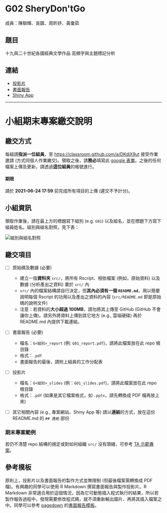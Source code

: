 G02 SheryDon'tGo 
======================

成員：陳聯輝、吳錤、周昕妤、黃彙茹


## 題目

十九與二十世紀各國經典文學作品
高頻字與主題標記分析


## 連結

<!-- 請記得修改下方的相對路徑及連結 -->

- [投影片](./G02_slides.pdf)
- [書面報告](./G25_report.pdf)  
- [Shiny App](#若沒有可以拿掉)



<!-- 下方內容為說明用途，繳交時請將其刪除 -->

-------

小組期末專案繳交說明
=======================

## 繳交方式

每組請**指派一位組員**，至 <https://classroom.github.com/a/DKdjX9ut> 接受作業邀請 (方式同個人作業繳交)。領取之後，請**務必**填寫此 [google 表單](https://forms.gle/ZEUTEi3GJdenJutg6)。之後的任何檔案上傳及更新，請透過**這位組員**的帳號進行。

#### 期限

請於 **2021-06-24 17:59** 前完成所有項目的上傳 (遲交不予計分)。


## 小組資訊

領取作業後，請在最上方的標題寫下組別 (e.g. `G01`) 以及組名，並在標題下方寫下組員姓名。組別與組名對照，見下表：

![組別與組名對照](https://img.yongfu.name/rlads/2021GID.png)


## 繳交項目

- [ ] 原始碼及數據 (必要)
    - 建立一個**資料夾** `src/`，將所有 Rscript、相依檔案 (例如，原始資料) 以及數據 (分析產出之資料) 置於 `src/` 內
    - `src/` 內的檔案結構請自行決定，但**其內必須有一個 `README.md`**，用以簡要說明每個 Rscript 的功用以及產出之資料的內容
    (`src/README.md` 即是原始碼的說明文件)
    - 注意：若資料的**大小超過 100MB**，請勿將其上傳至 GitHub (GitHub 不會讓你上傳)。請另外將資料上傳到其它地方 (e.g., 雲端硬碟) 再於 README.md 內提供下載連結。
- [ ] 書面報告 (必要)
    - 檔名：`G<組別>_report` (例: `G01_report.pdf`)，請將此檔案放在此 repo 根目錄
    - 格式：`.pdf`
    - 書面報告的最後，請附上組員的工作分配表
- [ ] 投影片
    - 檔名：`G<組別>_slides` (例：`G01_slides.pdf`)，請將此檔案放在此 repo 根目錄
    - 格式：`.pdf` (如果是其它檔案格式，如 `.pptx`，請先轉換成 PDF 檔再放上來)
- [ ] 其它相關內容 (e.g., 專案網站、Shiny App 等) 請以**連結**的方式，放在這份 README.md 的 `## 連結` 部份


### 期末專案範例

若仍不清楚 repo 結構的規定或對如何組織 `src/` 沒有頭緒，可參考 [TA 示範專案](https://github.com/rlads2021/TA-project)。


## 參考模板

原則上，投影片以及書面報告的製作方式並無限制 (但最後檔案需轉換成 PDF 檔)。有興趣的同學可以使用 R Markdown 撰寫書面報告與製作投影片。R Markdown 非常適合用於這個情況，因為它可動態插入程式執行的結果，所以若製作報告過程中，發現需要修改程式碼，就不須重新輸出圖片、再將其插入檔案之中。同學可以參考 [pagedown](https://github.com/rstudio/pagedown) 的[書面報告模板](https://github.com/rlads2021/TA-project/tree/main/src/report)。
